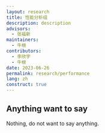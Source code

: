 ```yaml
---
layout: research
title: 性能分析组
description: description
advisors:
  - 张福新
maintainers:
  - 牛根
contributors:
  - 李欣宇
  - 牛根
date: 2023-06-26
permalink: research/performance
lang: zh
construct: true
---
```


## Anything want to say

Nothing, do not want to say anything.